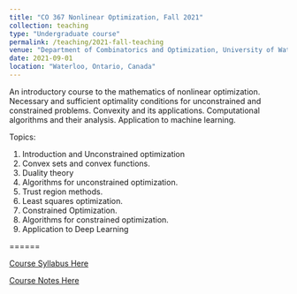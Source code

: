 ```yaml
---
title: "CO 367 Nonlinear Optimization, Fall 2021"
collection: teaching
type: "Undergraduate course"
permalink: /teaching/2021-fall-teaching
venue: "Department of Combinatorics and Optimization, University of Waterloo"
date: 2021-09-01 
location: "Waterloo, Ontario, Canada"
---
```


An introductory course to the mathematics of nonlinear optimization.
Necessary and sufficient optimality conditions for unconstrained and constrained problems. Convexity and its applications. Computational algorithms and their analysis. Application to machine
learning.

Topics:
1. Introduction and Unconstrained optimization
2. Convex sets and convex functions.
3. Duality theory
4. Algorithms for unconstrained optimization.
5. Trust region methods.
6. Least squares optimization.
7. Constrained Optimization.
8. Algorithms for constrained optimization.
9. Application to Deep Learning

======

[Course Syllabus Here](https://feiwang-carrot.github.io/files/CO367SyllabusF21.pdf)

[Course Notes Here](https://feiwang-carrot.github.io/files/CO367NotesFall2021.pdf)
